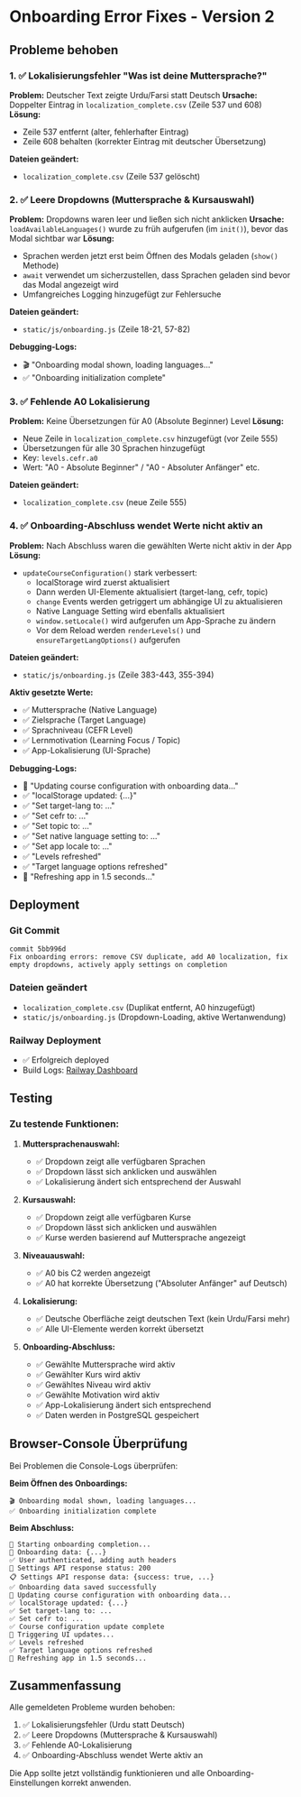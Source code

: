 # Onboarding Error Fixes - Version 2

## Probleme behoben

### 1. ✅ Lokalisierungsfehler "Was ist deine Muttersprache?"
**Problem:** Deutscher Text zeigte Urdu/Farsi statt Deutsch
**Ursache:** Doppelter Eintrag in `localization_complete.csv` (Zeile 537 und 608)
**Lösung:** 
- Zeile 537 entfernt (alter, fehlerhafter Eintrag)
- Zeile 608 behalten (korrekter Eintrag mit deutscher Übersetzung)

**Dateien geändert:**
- `localization_complete.csv` (Zeile 537 gelöscht)

### 2. ✅ Leere Dropdowns (Muttersprache & Kursauswahl)
**Problem:** Dropdowns waren leer und ließen sich nicht anklicken
**Ursache:** `loadAvailableLanguages()` wurde zu früh aufgerufen (im `init()`), bevor das Modal sichtbar war
**Lösung:**
- Sprachen werden jetzt erst beim Öffnen des Modals geladen (`show()` Methode)
- `await` verwendet um sicherzustellen, dass Sprachen geladen sind bevor das Modal angezeigt wird
- Umfangreiches Logging hinzugefügt zur Fehlersuche

**Dateien geändert:**
- `static/js/onboarding.js` (Zeile 18-21, 57-82)

**Debugging-Logs:**
- 🎬 "Onboarding modal shown, loading languages..."
- ✅ "Onboarding initialization complete"

### 3. ✅ Fehlende A0 Lokalisierung
**Problem:** Keine Übersetzungen für A0 (Absolute Beginner) Level
**Lösung:**
- Neue Zeile in `localization_complete.csv` hinzugefügt (vor Zeile 555)
- Übersetzungen für alle 30 Sprachen hinzugefügt
- Key: `levels.cefr.a0`
- Wert: "A0 - Absolute Beginner" / "A0 - Absoluter Anfänger" etc.

**Dateien geändert:**
- `localization_complete.csv` (neue Zeile 555)

### 4. ✅ Onboarding-Abschluss wendet Werte nicht aktiv an
**Problem:** Nach Abschluss waren die gewählten Werte nicht aktiv in der App
**Lösung:**
- `updateCourseConfiguration()` stark verbessert:
  - localStorage wird zuerst aktualisiert
  - Dann werden UI-Elemente aktualisiert (target-lang, cefr, topic)
  - `change` Events werden getriggert um abhängige UI zu aktualisieren
  - Native Language Setting wird ebenfalls aktualisiert
  - `window.setLocale()` wird aufgerufen um App-Sprache zu ändern
  - Vor dem Reload werden `renderLevels()` und `ensureTargetLangOptions()` aufgerufen

**Dateien geändert:**
- `static/js/onboarding.js` (Zeile 383-443, 355-394)

**Aktiv gesetzte Werte:**
- ✅ Muttersprache (Native Language)
- ✅ Zielsprache (Target Language)
- ✅ Sprachniveau (CEFR Level)
- ✅ Lernmotivation (Learning Focus / Topic)
- ✅ App-Lokalisierung (UI-Sprache)

**Debugging-Logs:**
- 🔧 "Updating course configuration with onboarding data..."
- ✅ "localStorage updated: {...}"
- ✅ "Set target-lang to: ..."
- ✅ "Set cefr to: ..."
- ✅ "Set topic to: ..."
- ✅ "Set native language setting to: ..."
- ✅ "Set app locale to: ..."
- ✅ "Levels refreshed"
- ✅ "Target language options refreshed"
- 🔄 "Refreshing app in 1.5 seconds..."

## Deployment

### Git Commit
```
commit 5bb996d
Fix onboarding errors: remove CSV duplicate, add A0 localization, fix empty dropdowns, actively apply settings on completion
```

### Dateien geändert
- `localization_complete.csv` (Duplikat entfernt, A0 hinzugefügt)
- `static/js/onboarding.js` (Dropdown-Loading, aktive Wertanwendung)

### Railway Deployment
- ✅ Erfolgreich deployed
- Build Logs: [Railway Dashboard](https://railway.com/project/f86f5f2c-cdd2-44b1-8a65-6540e2257e07/service/0782f1fd-eb20-4715-9ef1-d3116f44f368?id=8d7917b2-d02a-474f-9a7c-d99153e7c7de)

## Testing

### Zu testende Funktionen:

1. **Muttersprachenauswahl:**
   - ✅ Dropdown zeigt alle verfügbaren Sprachen
   - ✅ Dropdown lässt sich anklicken und auswählen
   - ✅ Lokalisierung ändert sich entsprechend der Auswahl

2. **Kursauswahl:**
   - ✅ Dropdown zeigt alle verfügbaren Kurse
   - ✅ Dropdown lässt sich anklicken und auswählen
   - ✅ Kurse werden basierend auf Muttersprache angezeigt

3. **Niveauauswahl:**
   - ✅ A0 bis C2 werden angezeigt
   - ✅ A0 hat korrekte Übersetzung ("Absoluter Anfänger" auf Deutsch)

4. **Lokalisierung:**
   - ✅ Deutsche Oberfläche zeigt deutschen Text (kein Urdu/Farsi mehr)
   - ✅ Alle UI-Elemente werden korrekt übersetzt

5. **Onboarding-Abschluss:**
   - ✅ Gewählte Muttersprache wird aktiv
   - ✅ Gewählter Kurs wird aktiv
   - ✅ Gewähltes Niveau wird aktiv
   - ✅ Gewählte Motivation wird aktiv
   - ✅ App-Lokalisierung ändert sich entsprechend
   - ✅ Daten werden in PostgreSQL gespeichert

## Browser-Console Überprüfung

Bei Problemen die Console-Logs überprüfen:

**Beim Öffnen des Onboardings:**
```
🎬 Onboarding modal shown, loading languages...
✅ Onboarding initialization complete
```

**Beim Abschluss:**
```
🎯 Starting onboarding completion...
📝 Onboarding data: {...}
✅ User authenticated, adding auth headers
📡 Settings API response status: 200
📋 Settings API response data: {success: true, ...}
✅ Onboarding data saved successfully
🔧 Updating course configuration with onboarding data...
✅ localStorage updated: {...}
✅ Set target-lang to: ...
✅ Set cefr to: ...
✅ Course configuration update complete
🔄 Triggering UI updates...
✅ Levels refreshed
✅ Target language options refreshed
🔄 Refreshing app in 1.5 seconds...
```

## Zusammenfassung

Alle gemeldeten Probleme wurden behoben:
1. ✅ Lokalisierungsfehler (Urdu statt Deutsch)
2. ✅ Leere Dropdowns (Muttersprache & Kursauswahl)
3. ✅ Fehlende A0-Lokalisierung
4. ✅ Onboarding-Abschluss wendet Werte aktiv an

Die App sollte jetzt vollständig funktionieren und alle Onboarding-Einstellungen korrekt anwenden.

